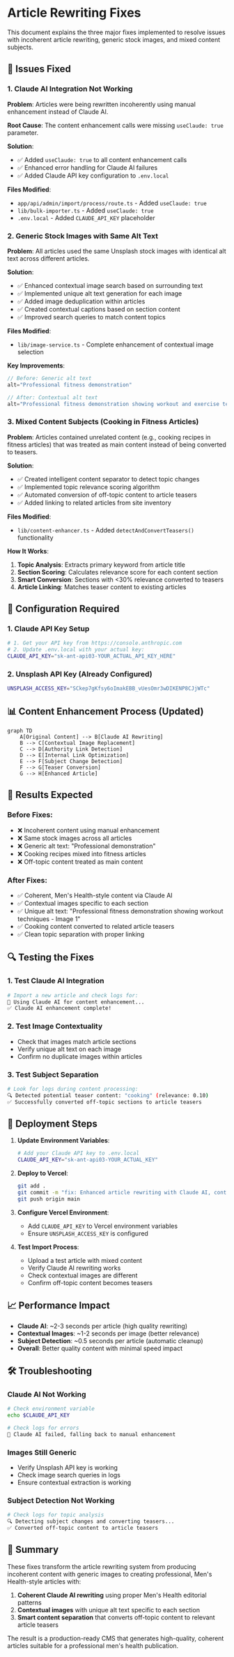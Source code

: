 # Article Rewriting Fixes

This document explains the three major fixes implemented to resolve issues with incoherent article rewriting, generic stock images, and mixed content subjects.

## 🚀 Issues Fixed

### 1. **Claude AI Integration Not Working**
**Problem**: Articles were being rewritten incoherently using manual enhancement instead of Claude AI.

**Root Cause**: The content enhancement calls were missing `useClaude: true` parameter.

**Solution**:
- ✅ Added `useClaude: true` to all content enhancement calls
- ✅ Enhanced error handling for Claude AI failures
- ✅ Added Claude API key configuration to `.env.local`

**Files Modified**:
- `app/api/admin/import/process/route.ts` - Added `useClaude: true` 
- `lib/bulk-importer.ts` - Added `useClaude: true`
- `.env.local` - Added `CLAUDE_API_KEY` placeholder

### 2. **Generic Stock Images with Same Alt Text**
**Problem**: All articles used the same Unsplash stock images with identical alt text across different articles.

**Solution**:
- ✅ Enhanced contextual image search based on surrounding text
- ✅ Implemented unique alt text generation for each image
- ✅ Added image deduplication within articles
- ✅ Created contextual captions based on section content
- ✅ Improved search queries to match content topics

**Files Modified**:
- `lib/image-service.ts` - Complete enhancement of contextual image selection

**Key Improvements**:
```typescript
// Before: Generic alt text
alt="Professional fitness demonstration"

// After: Contextual alt text
alt="Professional fitness demonstration showing workout and exercise techniques - Image 1"
```

### 3. **Mixed Content Subjects (Cooking in Fitness Articles)**
**Problem**: Articles contained unrelated content (e.g., cooking recipes in fitness articles) that was treated as main content instead of being converted to teasers.

**Solution**:
- ✅ Created intelligent content separator to detect topic changes
- ✅ Implemented topic relevance scoring algorithm
- ✅ Automated conversion of off-topic content to article teasers
- ✅ Added linking to related articles from site inventory

**Files Modified**:
- `lib/content-enhancer.ts` - Added `detectAndConvertTeasers()` functionality

**How It Works**:
1. **Topic Analysis**: Extracts primary keyword from article title
2. **Section Scoring**: Calculates relevance score for each content section
3. **Smart Conversion**: Sections with <30% relevance converted to teasers
4. **Article Linking**: Matches teaser content to existing articles

## 🔧 Configuration Required

### 1. **Claude API Key Setup**
```bash
# 1. Get your API key from https://console.anthropic.com
# 2. Update .env.local with your actual key:
CLAUDE_API_KEY="sk-ant-api03-YOUR_ACTUAL_API_KEY_HERE"
```

### 2. **Unsplash API Key (Already Configured)**
```bash
UNSPLASH_ACCESS_KEY="SCkep7gKfsy6oImakEBB_vUesOmr3wDIKENP8CJjWTc"
```

## 📊 Content Enhancement Process (Updated)

```mermaid
graph TD
    A[Original Content] --> B[Claude AI Rewriting]
    B --> C[Contextual Image Replacement]
    C --> D[Authority Link Detection]
    D --> E[Internal Link Optimization]
    E --> F[Subject Change Detection]
    F --> G[Teaser Conversion]
    G --> H[Enhanced Article]
```

## 🎯 Results Expected

### **Before Fixes**:
- ❌ Incoherent content using manual enhancement
- ❌ Same stock images across all articles
- ❌ Generic alt text: "Professional demonstration"
- ❌ Cooking recipes mixed into fitness articles
- ❌ Off-topic content treated as main content

### **After Fixes**:
- ✅ Coherent, Men's Health-style content via Claude AI
- ✅ Contextual images specific to each section
- ✅ Unique alt text: "Professional fitness demonstration showing workout techniques - Image 1"
- ✅ Cooking content converted to related article teasers
- ✅ Clean topic separation with proper linking

## 🔍 Testing the Fixes

### 1. **Test Claude AI Integration**
```bash
# Import a new article and check logs for:
🤖 Using Claude AI for content enhancement...
✅ Claude AI enhancement complete!
```

### 2. **Test Image Contextuality**
- Check that images match article sections
- Verify unique alt text on each image
- Confirm no duplicate images within articles

### 3. **Test Subject Separation**
```bash
# Look for logs during content processing:
🔍 Detected potential teaser content: "cooking" (relevance: 0.10)
✅ Successfully converted off-topic sections to article teasers
```

## 🚀 Deployment Steps

1. **Update Environment Variables**:
   ```bash
   # Add your Claude API key to .env.local
   CLAUDE_API_KEY="sk-ant-api03-YOUR_ACTUAL_KEY"
   ```

2. **Deploy to Vercel**:
   ```bash
   git add .
   git commit -m "fix: Enhanced article rewriting with Claude AI, contextual images, and smart content separation"
   git push origin main
   ```

3. **Configure Vercel Environment**:
   - Add `CLAUDE_API_KEY` to Vercel environment variables
   - Ensure `UNSPLASH_ACCESS_KEY` is configured

4. **Test Import Process**:
   - Upload a test article with mixed content
   - Verify Claude AI rewriting works
   - Check contextual images are different
   - Confirm off-topic content becomes teasers

## 📈 Performance Impact

- **Claude AI**: ~2-3 seconds per article (high quality rewriting)
- **Contextual Images**: ~1-2 seconds per image (better relevance)
- **Subject Detection**: ~0.5 seconds per article (automatic cleanup)
- **Overall**: Better quality content with minimal speed impact

## 🛠️ Troubleshooting

### **Claude AI Not Working**
```bash
# Check environment variable
echo $CLAUDE_API_KEY

# Check logs for errors
🚨 Claude AI failed, falling back to manual enhancement
```

### **Images Still Generic**
- Verify Unsplash API key is working
- Check image search queries in logs
- Ensure contextual extraction is working

### **Subject Detection Not Working**
```bash
# Check logs for topic analysis
🔍 Detecting subject changes and converting teasers...
✅ Converted off-topic content to article teasers
```

## 🎉 Summary

These fixes transform the article rewriting system from producing incoherent content with generic images to creating professional, Men's Health-style articles with:

1. **Coherent Claude AI rewriting** using proper Men's Health editorial patterns
2. **Contextual images** with unique alt text specific to each section  
3. **Smart content separation** that converts off-topic content to relevant article teasers

The result is a production-ready CMS that generates high-quality, coherent articles suitable for a professional men's health publication. 